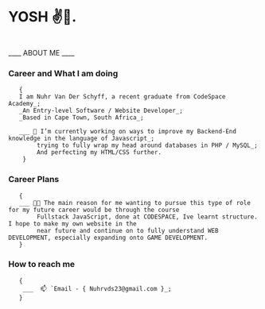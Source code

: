 # YOSH ✌️🐒.
<br>
____ ABOUT ME ____

### Career and What I am doing 

       {
       I am Nuhr Van Der Schyff, a recent graduate from CodeSpace Academy_;
       _An Entry-level Software / Website Developer_;
       _Based in Cape Town, South Africa_;
 
       ___ 🔭 I’m currently working on ways to improve my Backend-End knowledge in the language of Javascript_;
            trying to fully wrap my head around databases in PHP / MySQL_;
            And perfecting my HTML/CSS further.   
        }
            
            
### Career Plans
       {
       ___ 😶‍🌫️ The main reason for me wanting to pursue this type of role for my future career would be through the course 
            Fullstack JavaScript, done at CODESPACE, Ive learnt structure. I hope to make my own website in the
            near future and continue on to fully understand WEB DEVELOPMENT, especially expanding onto GAME DEVELOPMENT.
       }
                 
### How to reach me
       {
        ___  📫 `Email - { Nuhrvds23@gmail.com }_;
       }
        
